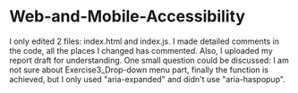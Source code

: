 # Web-and-Mobile-Accessibility
I only edited 2 files: index.html and index.js.
I made detailed comments in the code, all the places I changed has commented.
Also, I uploaded my report draft for understanding.
One small question could be discussed: I am not sure about Exercise3_Drop-down menu part, finally the function is achieved, but I only used "aria-expanded" and didn't use "aria-haspopup".
